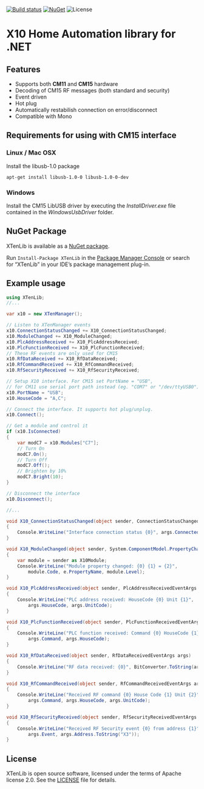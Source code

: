 [![Build status](https://ci.appveyor.com/api/projects/status/tpg5mnp8a4j2ehgg?svg=true)](https://ci.appveyor.com/project/genemars/x10-lib-dotnet)
[![NuGet](https://img.shields.io/nuget/v/XTenLib.svg)](https://www.nuget.org/packages/XTenLib/)
![License](https://img.shields.io/github/license/genielabs/x10-lib-dotnet.svg)

# X10 Home Automation library for .NET

## Features

- Supports both **CM11** and **CM15** hardware
- Decoding of CM15 RF messages (both standard and security)
- Event driven
- Hot plug
- Automatically restabilish connection on error/disconnect
- Compatible with Mono

## Requirements for using with CM15 interface

### Linux / Mac OSX

Install the libusb-1.0 package

    apt-get install libusb-1.0-0 libusb-1.0-0-dev

### Windows

Install the CM15 LibUSB driver by executing the *InstallDriver.exe* file contained in the *WindowsUsbDriver* folder.

## NuGet Package

XTenLib  is available as a [NuGet package](https://www.nuget.org/packages/XTenLib).

Run `Install-Package XTenLib` in the [Package Manager Console](http://docs.nuget.org/docs/start-here/using-the-package-manager-console) or search for “XTenLib” in your IDE’s package management plug-in.

## Example usage

```csharp
using XTenLib;
//...

var x10 = new XTenManager();

// Listen to XTenManager events
x10.ConnectionStatusChanged += X10_ConnectionStatusChanged;
x10.ModuleChanged += X10_ModuleChanged;
x10.PlcAddressReceived += X10_PlcAddressReceived;
x10.PlcFunctionReceived += X10_PlcFunctionReceived;
// These RF events are only used for CM15
x10.RfDataReceived += X10_RfDataReceived;
x10.RfCommandReceived += X10_RfCommandReceived;
x10.RfSecurityReceived += X10_RfSecurityReceived;

// Setup X10 interface. For CM15 set PortName = "USB",
// for CM11 use serial port path instead (eg. "COM7" or "/dev/ttyUSB0")
x10.PortName = "USB";
x10.HouseCode = "A,C";

// Connect the interface. It supports hot plug/unplug.
x10.Connect();

// Get a module and control it
if (x10.IsConnected)
{
    var modC7 = x10.Modules["C7"];
    // Turn On
    modC7.On();
    // Turn Off
    modC7.Off();
    // Brighten by 10%
    modC7.Bright(10);
}

// Disconnect the interface
x10.Disconnect();

//...

void X10_ConnectionStatusChanged(object sender, ConnectionStatusChangedEventArgs args)
{
    Console.WriteLine("Interface connection status {0}", args.Connected);
}

void X10_ModuleChanged(object sender, System.ComponentModel.PropertyChangedEventArgs e)
{
    var module = sender as X10Module;
    Console.WriteLine("Module property changed: {0} {1} = {2}", 
        module.Code, e.PropertyName, module.Level);
}

void X10_PlcAddressReceived(object sender, PlcAddressReceivedEventArgs args)
{
    Console.WriteLine("PLC address received: HouseCode {0} Unit {1}", 
        args.HouseCode, args.UnitCode);
}

void X10_PlcFunctionReceived(object sender, PlcFunctionReceivedEventArgs args)
{
    Console.WriteLine("PLC function received: Command {0} HouseCode {1}", 
        args.Command, args.HouseCode);
}

void X10_RfDataReceived(object sender, RfDataReceivedEventArgs args)
{
    Console.WriteLine("RF data received: {0}", BitConverter.ToString(args.Data));
}

void X10_RfCommandReceived(object sender, RfCommandReceivedEventArgs args)
{
    Console.WriteLine("Received RF command {0} House Code {1} Unit {2}", 
        args.Command, args.HouseCode, args.UnitCode);
}

void X10_RfSecurityReceived(object sender, RfSecurityReceivedEventArgs args)
{
    Console.WriteLine("Received RF Security event {0} from address {1}", 
        args.Event, args.Address.ToString("X3"));
}
```

## License

XTenLib is open source software, licensed under the terms of Apache license 2.0. See the [LICENSE](LICENSE) file for details.
